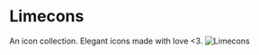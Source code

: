 # Limecons
An icon collection.
Elegant icons made with love <3.
![Limecons](https://user-images.githubusercontent.com/81488600/168449449-bd447fa5-63f2-488a-bf24-2faa5a95a960.png)

